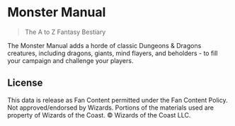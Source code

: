 # Monster Manual

> The A to Z Fantasy Bestiary

The Monster Manual adds a horde of classic Dungeons & Dragons creatures, including dragons, giants, mind flayers, and beholders - to fill your campaign and challenge your players.

## License

This data is release as Fan Content permitted under the Fan Content Policy. Not approved/endorsed by Wizards. Portions of the materials used are property of Wizards of the Coast. © Wizards of the Coast LLC.
